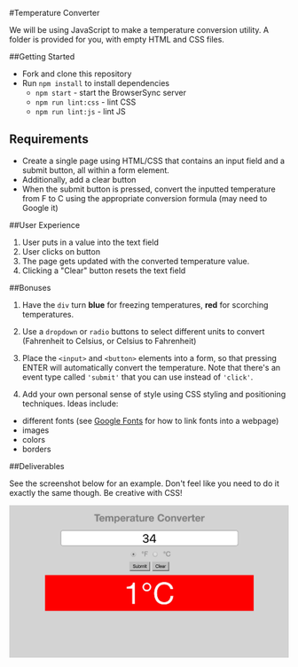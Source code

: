 #Temperature Converter

We will be using JavaScript to make a temperature conversion utility. A folder is provided for you, with empty HTML and CSS files.

##Getting Started

* Fork and clone this repository
* Run `npm install` to install dependencies
  * `npm start` - start the BrowserSync server
  * `npm run lint:css` - lint CSS
  * `npm run lint:js` - lint JS

## Requirements
* Create a single page using HTML/CSS that contains an input field and a submit button, all within a form element.
* Additionally, add a clear button
* When the submit button is pressed, convert the inputted temperature from F to C using the appropriate conversion formula (may need to Google it)

##User Experience

1. User puts in a value into the text field
2. User clicks on button
3. The page gets updated with the converted temperature value.
4. Clicking a "Clear" button resets the text field

##Bonuses

1. Have the `div` turn **blue** for freezing temperatures, **red** for scorching temperatures.

2. Use a `dropdown` or `radio` buttons to select different units to convert (Fahrenheit to Celsius, or Celsius to Fahrenheit)

3. Place the `<input>` and `<button>` elements into a form, so that pressing ENTER will automatically convert the temperature. Note that there's an event type called `'submit'` that you can use instead of `'click'`.

4. Add your own personal sense of style using CSS styling and positioning techniques. Ideas include:
  * different fonts (see [Google Fonts](https://developers.google.com/fonts/docs/getting_started) for how to link fonts into a webpage)
  * images
  * colors
  * borders

##Deliverables

See the screenshot below for an example. Don't feel like you need to do it exactly the same though. Be creative with CSS!

![Solution image](solution.jpg)
